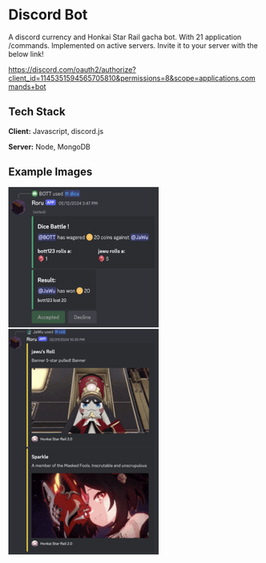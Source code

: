 # Discord Bot

A discord currency and Honkai Star Rail gacha bot. With 21 application /commands. Implemented on active servers.
Invite it to your server with the below link!

https://discord.com/oauth2/authorize?client_id=1145351594565705810&permissions=8&scope=applications.commands+bot

## Tech Stack

**Client:** Javascript, discord.js

**Server:** Node, MongoDB

## Example Images
<img src="./images/dice.png" alt="Currency Dice" width="300" height="280"/>
<img src="./images/roll.png" alt="HSR Roll" width="300" height="450"/>
